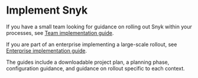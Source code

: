 # Implement Snyk

If you have a small team looking for guidance on rolling out Snyk within your processes, see [Team implementation guide](team-implementation-guide/).

If you are part of an enterprise implementing a large-scale rollout, see [Enterprise implementation guide](enterprise-implementation-guide/).

The guides include a downloadable project plan, a planning phase, configuration guidance, and guidance on rollout specific to each context.

